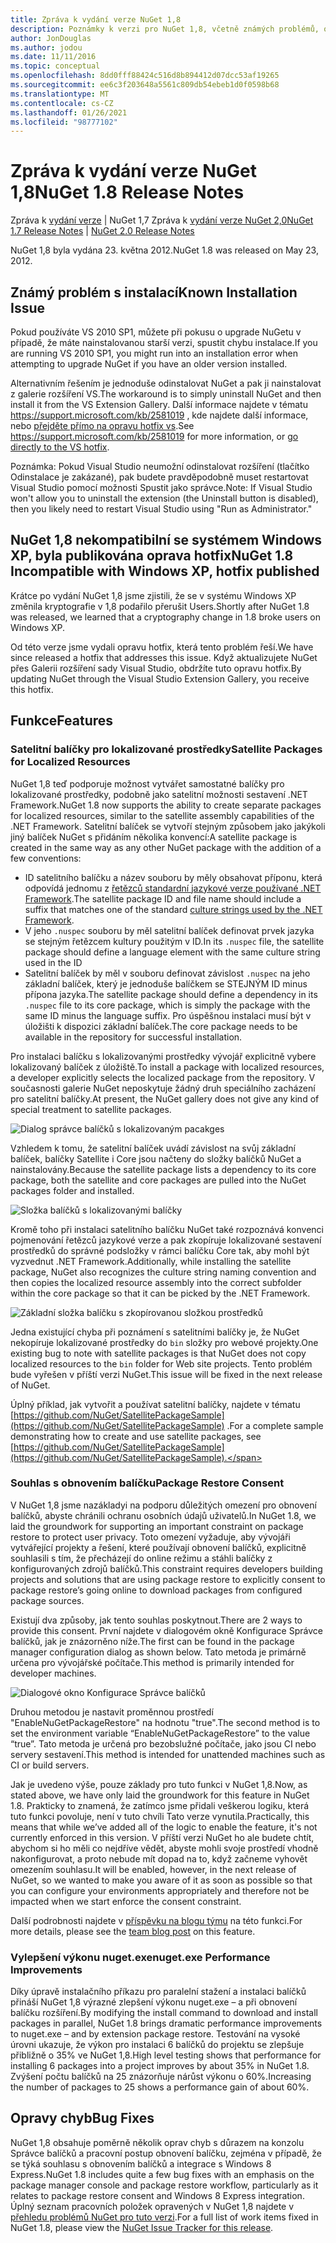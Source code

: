 ```yaml
---
title: Zpráva k vydání verze NuGet 1,8
description: Poznámky k verzi pro NuGet 1,8, včetně známých problémů, oprav chyb, přidaných funkcí a chcete odeslat obecnou.
author: JonDouglas
ms.author: jodou
ms.date: 11/11/2016
ms.topic: conceptual
ms.openlocfilehash: 8dd0fff88424c516d8b894412d07dcc53af19265
ms.sourcegitcommit: ee6c3f203648a5561c809db54ebeb1d0f0598b68
ms.translationtype: MT
ms.contentlocale: cs-CZ
ms.lasthandoff: 01/26/2021
ms.locfileid: "98777102"
---
```

# <a name="nuget-18-release-notes"></a><span data-ttu-id="26f9d-103">Zpráva k vydání verze NuGet 1,8</span><span class="sxs-lookup"><span data-stu-id="26f9d-103">NuGet 1.8 Release Notes</span></span>

<span data-ttu-id="26f9d-104">Zpráva k [vydání verze](../release-notes/nuget-1.7.md)  |  NuGet 1,7 Zpráva k [vydání verze NuGet 2,0](../release-notes/nuget-2.0.md)</span><span class="sxs-lookup"><span data-stu-id="26f9d-104">[NuGet 1.7 Release Notes](../release-notes/nuget-1.7.md) | [NuGet 2.0 Release Notes](../release-notes/nuget-2.0.md)</span></span>

<span data-ttu-id="26f9d-105">NuGet 1,8 byla vydána 23. května 2012.</span><span class="sxs-lookup"><span data-stu-id="26f9d-105">NuGet 1.8 was released on May 23, 2012.</span></span>

## <a name="known-installation-issue"></a><span data-ttu-id="26f9d-106">Známý problém s instalací</span><span class="sxs-lookup"><span data-stu-id="26f9d-106">Known Installation Issue</span></span>
<span data-ttu-id="26f9d-107">Pokud používáte VS 2010 SP1, můžete při pokusu o upgrade NuGetu v případě, že máte nainstalovanou starší verzi, spustit chybu instalace.</span><span class="sxs-lookup"><span data-stu-id="26f9d-107">If you are running VS 2010 SP1, you might run into an installation error when attempting to upgrade NuGet if you have an older version installed.</span></span>

<span data-ttu-id="26f9d-108">Alternativním řešením je jednoduše odinstalovat NuGet a pak ji nainstalovat z galerie rozšíření VS.</span><span class="sxs-lookup"><span data-stu-id="26f9d-108">The workaround is to simply uninstall NuGet and then install it from the VS Extension Gallery.</span></span>  <span data-ttu-id="26f9d-109">Další informace najdete v tématu <https://support.microsoft.com/kb/2581019> , kde najdete další informace, nebo [přejděte přímo na opravu hotfix vs](http://bit.ly/vsixcertfix).</span><span class="sxs-lookup"><span data-stu-id="26f9d-109">See <https://support.microsoft.com/kb/2581019> for more information, or [go directly to the VS hotfix](http://bit.ly/vsixcertfix).</span></span>

<span data-ttu-id="26f9d-110">Poznámka: Pokud Visual Studio neumožní odinstalovat rozšíření (tlačítko Odinstalace je zakázané), pak budete pravděpodobně muset restartovat Visual Studio pomocí možnosti Spustit jako správce.</span><span class="sxs-lookup"><span data-stu-id="26f9d-110">Note: If Visual Studio won't allow you to uninstall the extension (the Uninstall button is disabled), then you likely need to restart Visual Studio using "Run as Administrator."</span></span>

## <a name="nuget-18-incompatible-with-windows-xp-hotfix-published"></a><span data-ttu-id="26f9d-111">NuGet 1,8 nekompatibilní se systémem Windows XP, byla publikována oprava hotfix</span><span class="sxs-lookup"><span data-stu-id="26f9d-111">NuGet 1.8 Incompatible with Windows XP, hotfix published</span></span>

<span data-ttu-id="26f9d-112">Krátce po vydání NuGet 1,8 jsme zjistili, že se v systému Windows XP změnila kryptografie v 1,8 podařilo přerušit Users.</span><span class="sxs-lookup"><span data-stu-id="26f9d-112">Shortly after NuGet 1.8 was released, we learned that a cryptography change in 1.8 broke users on Windows XP.</span></span>

<span data-ttu-id="26f9d-113">Od této verze jsme vydali opravu hotfix, která tento problém řeší.</span><span class="sxs-lookup"><span data-stu-id="26f9d-113">We have since released a hotfix that addresses this issue.</span></span>  <span data-ttu-id="26f9d-114">Když aktualizujete NuGet přes Galerii rozšíření sady Visual Studio, obdržíte tuto opravu hotfix.</span><span class="sxs-lookup"><span data-stu-id="26f9d-114">By updating NuGet through the Visual Studio Extension Gallery, you receive this hotfix.</span></span>

## <a name="features"></a><span data-ttu-id="26f9d-115">Funkce</span><span class="sxs-lookup"><span data-stu-id="26f9d-115">Features</span></span>

### <a name="satellite-packages-for-localized-resources"></a><span data-ttu-id="26f9d-116">Satelitní balíčky pro lokalizované prostředky</span><span class="sxs-lookup"><span data-stu-id="26f9d-116">Satellite Packages for Localized Resources</span></span>
<span data-ttu-id="26f9d-117">NuGet 1,8 teď podporuje možnost vytvářet samostatné balíčky pro lokalizované prostředky, podobně jako satelitní možnosti sestavení .NET Framework.</span><span class="sxs-lookup"><span data-stu-id="26f9d-117">NuGet 1.8 now supports the ability to create separate packages for localized resources, similar to the satellite assembly capabilities of the .NET Framework.</span></span>  <span data-ttu-id="26f9d-118">Satelitní balíček se vytvoří stejným způsobem jako jakýkoli jiný balíček NuGet s přidáním několika konvencí:</span><span class="sxs-lookup"><span data-stu-id="26f9d-118">A satellite package is created in the same way as any other NuGet package with the addition of a few conventions:</span></span>

* <span data-ttu-id="26f9d-119">ID satelitního balíčku a název souboru by měly obsahovat příponu, která odpovídá jednomu z [řetězců standardní jazykové verze používané .NET Framework](/openspecs/windows_protocols/ms-lcid/a9eac961-e77d-41a6-90a5-ce1a8b0cdb9c).</span><span class="sxs-lookup"><span data-stu-id="26f9d-119">The satellite package ID and file name should include a suffix that matches one of the standard [culture strings used by the .NET Framework](/openspecs/windows_protocols/ms-lcid/a9eac961-e77d-41a6-90a5-ce1a8b0cdb9c).</span></span>
* <span data-ttu-id="26f9d-120">V jeho `.nuspec` souboru by měl satelitní balíček definovat prvek jazyka se stejným řetězcem kultury použitým v ID.</span><span class="sxs-lookup"><span data-stu-id="26f9d-120">In its `.nuspec` file, the satellite package should define a language element with the same culture string used in the ID</span></span>
* <span data-ttu-id="26f9d-121">Satelitní balíček by měl v souboru definovat závislost `.nuspec` na jeho základní balíček, který je jednoduše balíčkem se STEJNÝM ID minus přípona jazyka.</span><span class="sxs-lookup"><span data-stu-id="26f9d-121">The satellite package should define a dependency in its `.nuspec` file to its core package, which is simply the package with the same ID minus the language suffix.</span></span>  <span data-ttu-id="26f9d-122">Pro úspěšnou instalaci musí být v úložišti k dispozici základní balíček.</span><span class="sxs-lookup"><span data-stu-id="26f9d-122">The core package needs to be available in the repository for successful installation.</span></span>

<span data-ttu-id="26f9d-123">Pro instalaci balíčku s lokalizovanými prostředky vývojář explicitně vybere lokalizovaný balíček z úložiště.</span><span class="sxs-lookup"><span data-stu-id="26f9d-123">To install a package with localized resources, a developer explicitly selects the localized package from the repository.</span></span> <span data-ttu-id="26f9d-124">V současnosti galerie NuGet neposkytuje žádný druh speciálního zacházení pro satelitní balíčky.</span><span class="sxs-lookup"><span data-stu-id="26f9d-124">At present, the NuGet gallery does not give any kind of special treatment to satellite packages.</span></span>

![Dialog správce balíčků s lokalizovaným pacakges](./media/dlg-w-loc-packs.png)

<span data-ttu-id="26f9d-126">Vzhledem k tomu, že satelitní balíček uvádí závislost na svůj základní balíček, balíčky Satellite i Core jsou načteny do složky balíčků NuGet a nainstalovány.</span><span class="sxs-lookup"><span data-stu-id="26f9d-126">Because the satellite package lists a dependency to its core package, both the satellite and core packages are pulled into the NuGet packages folder and installed.</span></span>

![Složka balíčků s lokalizovanými balíčky](./media/fldr-loc-packs.png)

<span data-ttu-id="26f9d-128">Kromě toho při instalaci satelitního balíčku NuGet také rozpoznává konvenci pojmenování řetězců jazykové verze a pak zkopíruje lokalizované sestavení prostředků do správné podsložky v rámci balíčku Core tak, aby mohl být vyzvednut .NET Framework.</span><span class="sxs-lookup"><span data-stu-id="26f9d-128">Additionally, while installing the satellite package, NuGet also recognizes the culture string naming convention and then copies the localized resource assembly into the correct subfolder within the core package so that it can be picked by the .NET Framework.</span></span>

![Základní složka balíčku s zkopírovanou složkou prostředků](./media/fldr-copied-loc.png)

<span data-ttu-id="26f9d-130">Jedna existující chyba při poznámení s satelitními balíčky je, že NuGet nekopíruje lokalizované prostředky do `bin` složky pro webové projekty.</span><span class="sxs-lookup"><span data-stu-id="26f9d-130">One existing bug to note with satellite packages is that NuGet does not copy localized resources to the `bin` folder for Web site projects.</span></span>  <span data-ttu-id="26f9d-131">Tento problém bude vyřešen v příští verzi NuGet.</span><span class="sxs-lookup"><span data-stu-id="26f9d-131">This issue will be fixed in the next release of NuGet.</span></span>

<span data-ttu-id="26f9d-132">Úplný příklad, jak vytvořit a používat satelitní balíčky, najdete v tématu [https://github.com/NuGet/SatellitePackageSample](https://github.com/NuGet/SatellitePackageSample) .</span><span class="sxs-lookup"><span data-stu-id="26f9d-132">For a complete sample demonstrating how to create and use satellite packages, see [https://github.com/NuGet/SatellitePackageSample](https://github.com/NuGet/SatellitePackageSample).</span></span>

### <a name="package-restore-consent"></a><span data-ttu-id="26f9d-133">Souhlas s obnovením balíčku</span><span class="sxs-lookup"><span data-stu-id="26f9d-133">Package Restore Consent</span></span>
<span data-ttu-id="26f9d-134">V NuGet 1,8 jsme nazákladyi na podporu důležitých omezení pro obnovení balíčků, abyste chránili ochranu osobních údajů uživatelů.</span><span class="sxs-lookup"><span data-stu-id="26f9d-134">In NuGet 1.8, we laid the groundwork for supporting an important constraint on package restore to protect user privacy.</span></span> <span data-ttu-id="26f9d-135">Toto omezení vyžaduje, aby vývojáři vytvářející projekty a řešení, které používají obnovení balíčků, explicitně souhlasili s tím, že přecházejí do online režimu a stáhli balíčky z konfigurovaných zdrojů balíčků.</span><span class="sxs-lookup"><span data-stu-id="26f9d-135">This constraint requires developers building projects and solutions that are using package restore to explicitly consent to package restore’s going online to download packages from configured package sources.</span></span>

<span data-ttu-id="26f9d-136">Existují dva způsoby, jak tento souhlas poskytnout.</span><span class="sxs-lookup"><span data-stu-id="26f9d-136">There are 2 ways to provide this consent.</span></span> <span data-ttu-id="26f9d-137">První najdete v dialogovém okně Konfigurace Správce balíčků, jak je znázorněno níže.</span><span class="sxs-lookup"><span data-stu-id="26f9d-137">The first can be found in the package manager configuration dialog as shown below.</span></span>  <span data-ttu-id="26f9d-138">Tato metoda je primárně určena pro vývojářské počítače.</span><span class="sxs-lookup"><span data-stu-id="26f9d-138">This method is primarily intended for developer machines.</span></span>

![Dialogové okno Konfigurace Správce balíčků](./media/pr-consent-configdlg.png)

<span data-ttu-id="26f9d-140">Druhou metodou je nastavit proměnnou prostředí "EnableNuGetPackageRestore" na hodnotu "true".</span><span class="sxs-lookup"><span data-stu-id="26f9d-140">The second method is to set the environment variable “EnableNuGetPackageRestore” to the value “true”.</span></span>  <span data-ttu-id="26f9d-141">Tato metoda je určená pro bezobslužné počítače, jako jsou CI nebo servery sestavení.</span><span class="sxs-lookup"><span data-stu-id="26f9d-141">This method is intended for unattended machines such as CI or build servers.</span></span>

<span data-ttu-id="26f9d-142">Jak je uvedeno výše, pouze základy pro tuto funkci v NuGet 1,8.</span><span class="sxs-lookup"><span data-stu-id="26f9d-142">Now, as stated above, we have only laid the groundwork for this feature in NuGet 1.8.</span></span>  <span data-ttu-id="26f9d-143">Prakticky to znamená, že zatímco jsme přidali veškerou logiku, která tuto funkci povoluje, není v tuto chvíli Tato verze vynutila.</span><span class="sxs-lookup"><span data-stu-id="26f9d-143">Practically, this means that while we’ve added all of the logic to enable the feature, it's not currently enforced in this version.</span></span> <span data-ttu-id="26f9d-144">V příští verzi NuGet ho ale budete chtít, abychom si ho měli co nejdříve vědět, abyste mohli svoje prostředí vhodně nakonfigurovat, a proto nebude mít dopad na to, když začneme vyhovět omezením souhlasu.</span><span class="sxs-lookup"><span data-stu-id="26f9d-144">It will be enabled, however, in the next release of NuGet, so we wanted to make you aware of it as soon as possible so that you can configure your environments appropriately and therefore not be impacted when we start enforce the consent constraint.</span></span>

<span data-ttu-id="26f9d-145">Další podrobnosti najdete v [příspěvku na blogu týmu](http://blog.nuget.org/20120518/package-restore-and-consent.html) na této funkci.</span><span class="sxs-lookup"><span data-stu-id="26f9d-145">For more details, please see the [team blog post](http://blog.nuget.org/20120518/package-restore-and-consent.html) on this feature.</span></span>

### <a name="nugetexe-performance-improvements"></a><span data-ttu-id="26f9d-146">Vylepšení výkonu nuget.exe</span><span class="sxs-lookup"><span data-stu-id="26f9d-146">nuget.exe Performance Improvements</span></span>
<span data-ttu-id="26f9d-147">Díky úpravě instalačního příkazu pro paralelní stažení a instalaci balíčků přináší NuGet 1,8 výrazné zlepšení výkonu nuget.exe – a při obnovení balíčku rozšíření.</span><span class="sxs-lookup"><span data-stu-id="26f9d-147">By modifying the install command to download and install packages in parallel, NuGet 1.8 brings dramatic performance improvements to nuget.exe – and by extension package restore.</span></span>  <span data-ttu-id="26f9d-148">Testování na vysoké úrovni ukazuje, že výkon pro instalaci 6 balíčků do projektu se zlepšuje přibližně o 35% ve NuGet 1,8.</span><span class="sxs-lookup"><span data-stu-id="26f9d-148">High level testing shows that performance for installing 6 packages into a project improves by about 35% in NuGet 1.8.</span></span>  <span data-ttu-id="26f9d-149">Zvýšení počtu balíčků na 25 znázorňuje nárůst výkonu o 60%.</span><span class="sxs-lookup"><span data-stu-id="26f9d-149">Increasing the number of packages to 25 shows a performance gain of about 60%.</span></span>

## <a name="bug-fixes"></a><span data-ttu-id="26f9d-150">Opravy chyb</span><span class="sxs-lookup"><span data-stu-id="26f9d-150">Bug Fixes</span></span>
<span data-ttu-id="26f9d-151">NuGet 1,8 obsahuje poměrně několik oprav chyb s důrazem na konzolu Správce balíčků a pracovní postup obnovení balíčku, zejména v případě, že se týká souhlasu s obnovením balíčků a integrace s Windows 8 Express.</span><span class="sxs-lookup"><span data-stu-id="26f9d-151">NuGet 1.8 includes quite a few bug fixes with an emphasis on the package manager console and package restore workflow, particularly as it relates to package restore consent and Windows 8 Express integration.</span></span>
<span data-ttu-id="26f9d-152">Úplný seznam pracovních položek opravených v NuGet 1,8 najdete v [přehledu problémů NuGet pro tuto verzi](http://nuget.codeplex.com/workitem/list/advanced?keyword=&status=Closed&type=All&priority=All&release=NuGet%201.8&assignedTo=All&component=All&sortField=Votes&sortDirection=Descending&page=0).</span><span class="sxs-lookup"><span data-stu-id="26f9d-152">For a full list of work items fixed in NuGet 1.8, please view the [NuGet Issue Tracker for this release](http://nuget.codeplex.com/workitem/list/advanced?keyword=&status=Closed&type=All&priority=All&release=NuGet%201.8&assignedTo=All&component=All&sortField=Votes&sortDirection=Descending&page=0).</span></span>